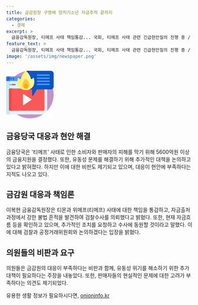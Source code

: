 ```yaml
---
title: 금감원장 구영배 양치기소년 자금추적 끝까지
categories:
  - 경제
excerpt: >
  금융감독원장, 티메프 사태 책임통감... 국회, 티메프 사태 관련 긴급현안질의 진행 중 / 2134억원 규모의 판매자 피해 발생 / 금융당국, 5600억원 이상의 금융지원으로 유동성 문제 해소 방침 / 구영배 큐텐 대표에 대한 자금추적과 검찰수사 의뢰 / 금감원, 구영배 회장의 행태 강하게 비판 / 당국, 미연에 방지 못한 책임론 피할 수 없음을 인정 / 추가 대책 논의가 필요한 상황에 대한 의견 충돌도 논의.
feature_text: >
  금융감독원장, 티메프 사태 책임통감... 국회, 티메프 사태 관련 긴급현안질의 진행 중 / 2134억원 규모의 판매자 피해 발생 / 금융당국, 5600억원 이상의 금융지원으로 유동성 문제 해소 방침 / 구영배 큐텐 대표에 대한 자금추적과 검찰수사 의뢰 / 금감원, 구영배 회장의 행태 강하게 비판 / 당국, 미연에 방지 못한 책임론 피할 수 없음을 인정 / 추가 대책 논의가 필요한 상황에 대한 의견 충돌도 논의.
image: '/assets/img/newspaper.png'
---
```


<p><img src="/assets/img/news.png" alt="rentncar 속보" /></p>

<h2 data-ke-size="size26">금융당국 대응과 현안 해결</h2>

<p data-ke-size="size16">금융당국은 '티메프' 사태로 인한 소비자와 판매자의 피해를 막기 위해 5600억원 이상의 금융지원을 결정했다. 또한, 유동성 문제를 해결하기 위해 추가적인 대책을 논의하고 있다고 밝혀졌다. 하지만 이에 대한 비판도 제기되고 있으며, 대응이 현안에 부족하다는 지적도 나오고 있다.</p>

<h2 data-ke-size="size26">금감원 대응과 책임론</h2>

<p data-ke-size="size16">이복현 금융감독원장은 티몬과 위메프(티메프) 사태에 대한 책임을 통감하고, 자금출처 과정에서 강한 불법 흔적을 발견하여 검찰수사를 의뢰했다고 밝혔다. 또한, 현재 자금흐름 등을 확인하고 있으며, 추가적인 조치를 요청하고 수사에 동원할 것이라고 말했다. 이에 대해 검찰과 공정거래위원회와 논의하겠다는 입장을 밝혔다.</p>

<h2 data-ke-size="size26">의원들의 비판과 요구</h2>

<p data-ke-size="size16">의원들은 금감원의 대응이 부족하다는 비판과 함께, 유동성 위기를 해소하기 위한 추가 대책이 필요하다는 주장을 내놓았다. 또한, 판매자들의 현실적인 문제에 대한 고려가 부족하다는 의견도 제기되었다.</p>
유용한 생활 정보가 필요하시다면, <a href="https://onioninfo.kr" rel="dofollow">onioninfo.kr</a>


